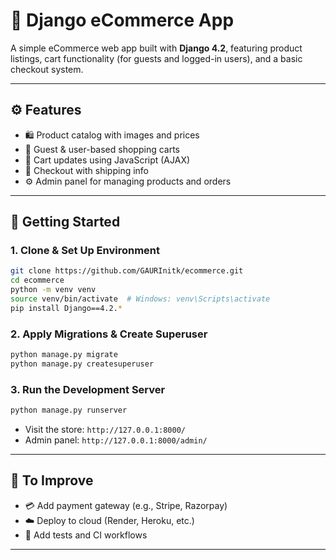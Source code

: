 # 🛒 Django eCommerce App

A simple eCommerce web app built with **Django 4.2**, featuring product listings, cart functionality (for guests and logged-in users), and a basic checkout system.

---

## ⚙️ Features

- 🛍️ Product catalog with images and prices  
- 👤 Guest & user-based shopping carts  
- 🔄 Cart updates using JavaScript (AJAX)  
- 🧾 Checkout with shipping info  
- ⚙️ Admin panel for managing products and orders  

---

## 🔧 Getting Started

### 1. Clone & Set Up Environment
```bash
git clone https://github.com/GAURInitk/ecommerce.git
cd ecommerce
python -m venv venv
source venv/bin/activate  # Windows: venv\Scripts\activate
pip install Django==4.2.*
```

### 2. Apply Migrations & Create Superuser
```bash
python manage.py migrate
python manage.py createsuperuser
```

### 3. Run the Development Server
```bash
python manage.py runserver
```

- Visit the store: `http://127.0.0.1:8000/`  
- Admin panel: `http://127.0.0.1:8000/admin/`

---

## 🚀 To Improve

- 💳 Add payment gateway (e.g., Stripe, Razorpay)   
- ☁️ Deploy to cloud (Render, Heroku, etc.)  
- 🧪 Add tests and CI workflows  

---


